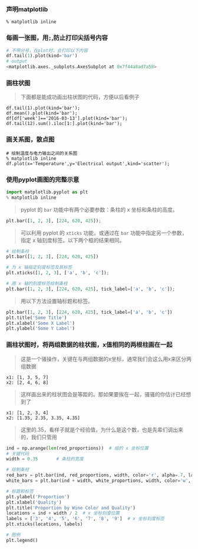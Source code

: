 ### 声明matplotlib
```
% matplotlib inline
```

### 每画一张图，用`;`,防止打印尖括号内容
```python
# 不带分号，在plot时，会打印以下内容
df.tail(1).plot(kind='bar')
# output
<matplotlib.axes._subplots.AxesSubplot at 0x7f44a8ad7a58>
```

### 画柱状图
> 下面都是能成功画出柱状图的代码，方便以后看例子
```
df.tail(1).plot(kind='bar');
df.mean().plot(kind='bar');
df[df['week']=='2016-03-13'].plot(kind='bar');
df.tail(12).sum().iloc[1:].plot(kind='bar');
```

### 画关系图，散点图
```
# 绘制温度与电力输出之间的关系图
% matplotlib inline
df.plot(x='Temperature',y='Electrical output',kind='scatter');
```

### 使用pyplot画图的完整示意
```python
import matplotlib.pyplot as plt
% matplotlib inline
```

> pyplot 的 `bar` 功能中有两个必要参数：条柱的 x 坐标和条柱的高度。

```python
plt.bar([1, 2, 3], [224, 620, 425]);
```

> 可以利用 pyplot 的 `xticks` 功能，或通过在 `bar` 功能中指定另一个参数，指定 x 轴刻度标签。以下两个框的结果相同。

```python
# 绘制条柱
plt.bar([1, 2, 3], [224, 620, 425])

# 为 x 轴指定刻度标签及其标签
plt.xticks([1, 2, 3], ['a', 'b', 'c']);
```

```python
# 用 x 轴的刻度标签绘制条柱
plt.bar([1, 2, 3], [224, 620, 425], tick_label=['a', 'b', 'c']);
```

> 用以下方法设置轴标题和标签。

```python
plt.bar([1, 2, 3], [224, 620, 425], tick_label=['a', 'b', 'c'])
plt.title('Some Title')
plt.xlabel('Some X Label')
plt.ylabel('Some Y Label')
```

### 画柱状图时，将两组数据的柱状图，x值相同的两根柱画在一起
> 这是一个骚操作，关键在与两组数据的x坐标，通常我们会这么用x来区分两组数据
```
x1: [1, 3, 5, 7]
x2: [2, 4, 6, 8]
```
> 这样画出来的柱状图会是等距的。那如果要挨在一起，骚骚的你估计已经想到了
```
x1: [1, 2, 3, 4]
x2: [1.35, 2.35, 3.35, 4.35]
```
> 这里的.35，看样子就是个经验值，为什么是这个数，也是先辈们调出来的，我们只管用

```python
ind = np.arange(len(red_proportions))  # 组的 x 坐标位置
# 关键代码
width = 0.35       # 条柱的宽度

# 绘制条柱
red_bars = plt.bar(ind, red_proportions, width, color='r', alpha=.7, label='Red Wine')
white_bars = plt.bar(ind + width, white_proportions, width, color='w', alpha=.7, label='White Wine')

# 标题和标签
plt.ylabel('Proportion')
plt.xlabel('Quality')
plt.title('Proportion by Wine Color and Quality')
locations = ind + width / 2  # x 坐标刻度位置
labels = ['3', '4', '5', '6', '7', '8', '9']  # x 坐标刻度标签
plt.xticks(locations, labels)

# 图例
plt.legend()
```